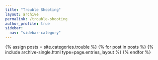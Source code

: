 ```yaml
---
title: "Trouble Shooting"
layout: archive
permalink: /trouble-shooting
author_profile: true
sidebar:
  nav: "sidebar-category"
---
```


{% assign posts = site.categories.trouble %}
{% for post in posts %} {% include archive-single.html type=page.entries_layout %} {% endfor %}
